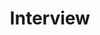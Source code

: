 ---
title: "Interview"
summary: "Links to interview-related articles"
description: ""
externalUrl: "/interview/"

cascade:
  showEdit: true
  showSummary: true
  hideFeatureImage: false
draft: false
---